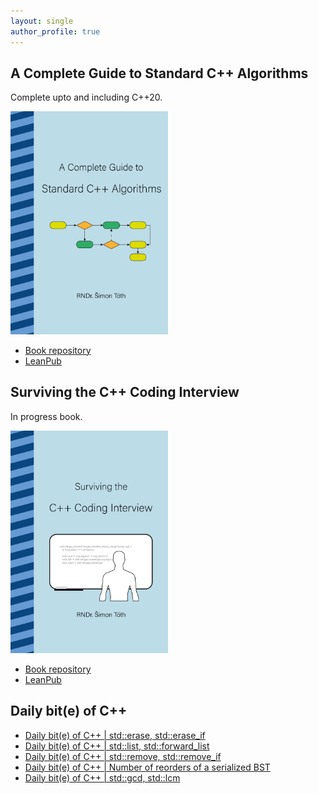 ```yaml
---
layout: single
author_profile: true
---
```


## A Complete Guide to Standard C++ Algorithms

Complete upto and including C++20.

[<img src="assets/images/book_algorithms_cover.png" width="50%">](https://leanpub.com/cpp-algorithms-guide)

- [Book repository](https://github.com/HappyCerberus/book-cpp-algorithms)
- [LeanPub](https://leanpub.com/cpp-algorithms-guide)

## Surviving the C++ Coding Interview

In progress book.

[<img src="assets/images/book_coding_interview_cover.png" width="50%">](https://leanpub.com/cpp-coding-interview)

- [Book repository](https://leanpub.com/cpp-coding-interview)
- [LeanPub](https://leanpub.com/cpp-coding-interview)

## Daily bit(e) of C++

<ul>
<!-- SUBSTACK:START --><li><a href="https://simontoth.substack.com/p/daily-bite-of-c-stderase-stderase_if">Daily bit&lpar;e&rpar; of C++ | std::erase, std::erase_if</a></li><li><a href="https://simontoth.substack.com/p/daily-bite-of-c-stdlist-stdforward_list">Daily bit&lpar;e&rpar; of C++ | std::list, std::forward_list</a></li><li><a href="https://simontoth.substack.com/p/daily-bite-of-c-stdremove-stdremove_if">Daily bit&lpar;e&rpar; of C++ | std::remove, std::remove_if</a></li><li><a href="https://simontoth.substack.com/p/daily-bite-of-c-number-of-reorders">Daily bit&lpar;e&rpar; of C++ | Number of reorders of a serialized BST</a></li><li><a href="https://simontoth.substack.com/p/daily-bite-of-c-stdgcd-stdlcm">Daily bit&lpar;e&rpar; of C++ | std::gcd, std::lcm</a></li><!-- SUBSTACK:END -->
</ul>